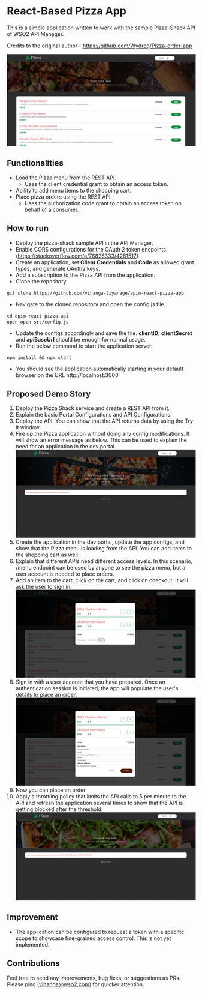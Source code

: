 # React-Based Pizza App
This is a simple application written to work with the sample Pizza-Shack API of WSO2 API Manager.

Credits to the original author - https://github.com/Wydreq/Pizza-order-app

![Alt text](src/assets/ss1.png)

## Functionalities
- Load the Pizza menu from the REST API.
  - Uses the client credential grant to obtain an access token.
- Ability to add menu items to the shopping cart.
- Place pizza orders using the REST API.
  - Uses the authorization code grant to obtain an access token on behalf of a consumer.

## How to run
- Deploy the pizza-shack sample API in the API Manager.
- Enable CORS configurations for the OAuth 2 token encpoints. (https://stackoverflow.com/a/76826333/4281517)
- Create an application, set **Client Credentials** and **Code** as allowed grant types, and generate OAuth2 keys.
- Add a subscription to the Pizza API from the application.
- Clone the repository.
```
git clone https://github.com/vihanga-liyanage/apim-react-pizza-app
```

- Navigate to the cloned repository and open the config.js file.
```
cd apim-react-pizza-api
open open src/config.js
```

- Update the configs accordingly and save the file. **clientID**, **clientSecret** and **apiBaseUrl** should be enough for normal usage.
- Run the below command to start the application server.
```
npm install && npm start
```
- You should see the application automatically starting in your default browser on the URL http://localhost:3000

## Proposed Demo Story
1. Deploy the Pizza Shack service and create a REST API from it.
2. Explain the basic Portal Configurations and API Configurations.
3. Deploy the API. You can show that the API returns data by using the Try it window.
4. Fire up the Pizza application without doing any config modifications. It will show an error message as below. This can be used to explain the need for an application in the dev portal.
![Alt text](src/assets/ss2.png)
5. Create the application in the dev portal, update the app configs, and show that the Pizza menu is loading from the API. You can add items to the shopping cart as well.
6. Explain that different APIs need different access levels. In this scenario, /menu endpoint can be used by anyone to see the pizza menu, but a user account is needed to place orders.
7. Add an item to the cart, click on the cart, and click on checkout. It will ask the user to sign in.
![Alt text](src/assets/ss3.png)
8. Sign in with a user account that you have prepared. Once an authentication session is initiated, the app will populate the user's details to place an order.
![Alt text](src/assets/ss4.png)
9. Now you can place an order.
10. Apply a throttling policy that limits the API calls to 5 per minute to the API and refresh the application several times to show that the API is getting blocked after the threshold.
![Alt text](src/assets/ss5.png)

## Improvement
- The application can be configured to request a token with a specific scope to showcase fine-grained access control. This is not yet implemented.

## Contributions
Feel free to send any improvements, bug fixes, or suggestions as PRs. Please ping (vihanga@wso2.com) for quicker attention.

